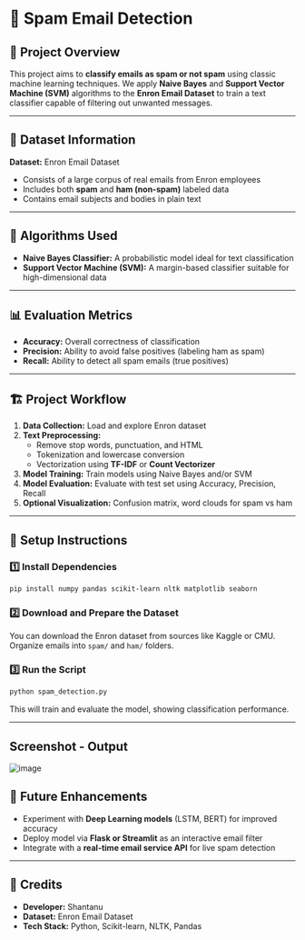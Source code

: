 # 📧 Spam Email Detection  

## 📌 Project Overview  

This project aims to **classify emails as spam or not spam** using classic machine learning techniques. We apply **Naive Bayes** and **Support Vector Machine (SVM)** algorithms to the **Enron Email Dataset** to train a text classifier capable of filtering out unwanted messages.  

---

## 📂 Dataset Information  

**Dataset:** Enron Email Dataset  
- Consists of a large corpus of real emails from Enron employees  
- Includes both **spam** and **ham (non-spam)** labeled data  
- Contains email subjects and bodies in plain text  

---

## 🧠 Algorithms Used  

- **Naive Bayes Classifier:** A probabilistic model ideal for text classification  
- **Support Vector Machine (SVM):** A margin-based classifier suitable for high-dimensional data  

---

## 📊 Evaluation Metrics  

- **Accuracy:** Overall correctness of classification  
- **Precision:** Ability to avoid false positives (labeling ham as spam)  
- **Recall:** Ability to detect all spam emails (true positives)  

---

## 🏗️ Project Workflow  

1. **Data Collection:** Load and explore Enron dataset  
2. **Text Preprocessing:**  
   - Remove stop words, punctuation, and HTML  
   - Tokenization and lowercase conversion  
   - Vectorization using **TF-IDF** or **Count Vectorizer**  
3. **Model Training:** Train models using Naive Bayes and/or SVM  
4. **Model Evaluation:** Evaluate with test set using Accuracy, Precision, Recall  
5. **Optional Visualization:** Confusion matrix, word clouds for spam vs ham  

---

## 🔧 Setup Instructions  

### 1️⃣ Install Dependencies  
```bash
pip install numpy pandas scikit-learn nltk matplotlib seaborn
```

### 2️⃣ Download and Prepare the Dataset  
You can download the Enron dataset from sources like Kaggle or CMU. Organize emails into `spam/` and `ham/` folders.  

### 3️⃣ Run the Script  
```bash
python spam_detection.py
```

This will train and evaluate the model, showing classification performance.  

---

## Screenshot - Output
![image](https://github.com/user-attachments/assets/6b9b4359-f211-49c6-9515-618122e69e0d)


## 🚀 Future Enhancements  

- Experiment with **Deep Learning models** (LSTM, BERT) for improved accuracy  
- Deploy model via **Flask or Streamlit** as an interactive email filter  
- Integrate with a **real-time email service API** for live spam detection  

---

## 🙌 Credits  

- **Developer:** Shantanu
- **Dataset:** Enron Email Dataset  
- **Tech Stack:** Python, Scikit-learn, NLTK, Pandas  
